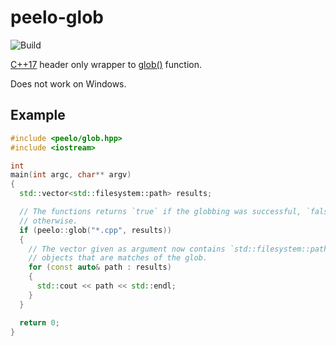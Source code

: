 # peelo-glob

![Build](https://github.com/peelonet/peelo-glob/workflows/Build/badge.svg)

[C++17] header only wrapper to [glob()] function.

Does not work on Windows.

## Example

```C++
#include <peelo/glob.hpp>
#include <iostream>

int
main(int argc, char** argv)
{
  std::vector<std::filesystem::path> results;

  // The functions returns `true` if the globbing was successful, `false`
  // otherwise.
  if (peelo::glob("*.cpp", results))
  {
    // The vector given as argument now contains `std::filesystem::path`
    // objects that are matches of the glob.
    for (const auto& path : results)
    {
      std::cout << path << std::endl;
    }
  }

  return 0;
}
```

[C++17]: https://en.cppreference.com/w/cpp/17
[glob()]: https://pubs.opengroup.org/onlinepubs/009695399/basedefs/glob.h.html

